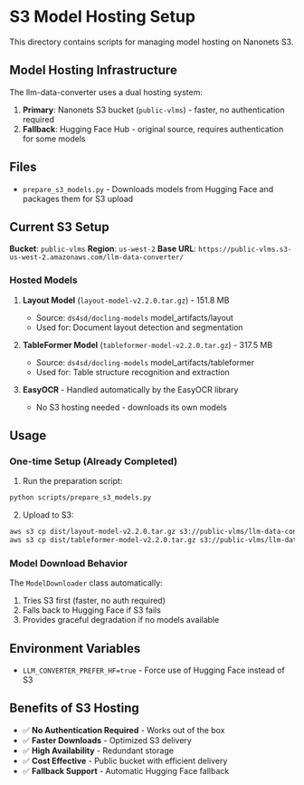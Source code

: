 # S3 Model Hosting Setup

This directory contains scripts for managing model hosting on Nanonets S3.

## Model Hosting Infrastructure

The llm-data-converter uses a dual hosting system:
1. **Primary**: Nanonets S3 bucket (`public-vlms`) - faster, no authentication required
2. **Fallback**: Hugging Face Hub - original source, requires authentication for some models

## Files

- `prepare_s3_models.py` - Downloads models from Hugging Face and packages them for S3 upload

## Current S3 Setup

**Bucket**: `public-vlms`
**Region**: `us-west-2`
**Base URL**: `https://public-vlms.s3-us-west-2.amazonaws.com/llm-data-converter/`

### Hosted Models

1. **Layout Model** (`layout-model-v2.2.0.tar.gz`) - 151.8 MB
   - Source: `ds4sd/docling-models` model_artifacts/layout
   - Used for: Document layout detection and segmentation

2. **TableFormer Model** (`tableformer-model-v2.2.0.tar.gz`) - 317.5 MB  
   - Source: `ds4sd/docling-models` model_artifacts/tableformer
   - Used for: Table structure recognition and extraction

3. **EasyOCR** - Handled automatically by the EasyOCR library
   - No S3 hosting needed - downloads its own models

## Usage

### One-time Setup (Already Completed)

1. Run the preparation script:
```bash
python scripts/prepare_s3_models.py
```

2. Upload to S3:
```bash
aws s3 cp dist/layout-model-v2.2.0.tar.gz s3://public-vlms/llm-data-converter/ --acl public-read
aws s3 cp dist/tableformer-model-v2.2.0.tar.gz s3://public-vlms/llm-data-converter/ --acl public-read
```

### Model Download Behavior

The `ModelDownloader` class automatically:
1. Tries S3 first (faster, no auth required)
2. Falls back to Hugging Face if S3 fails
3. Provides graceful degradation if no models available

## Environment Variables

- `LLM_CONVERTER_PREFER_HF=true` - Force use of Hugging Face instead of S3

## Benefits of S3 Hosting

- ✅ **No Authentication Required** - Works out of the box
- ✅ **Faster Downloads** - Optimized S3 delivery
- ✅ **High Availability** - Redundant storage
- ✅ **Cost Effective** - Public bucket with efficient delivery
- ✅ **Fallback Support** - Automatic Hugging Face fallback 